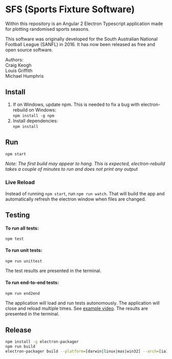 # SFS (Sports Fixture Software)

Within this repository is an Angular 2 Electron Typescript application made for plotting randomised sports seasons.

This software was originally developed for the South Australian National Football League (SANFL) in 2016. It has now been released as free and open source software.

Authors:  
Craig Keogh  
Louis Griffith  
Michael Humphris  

## Install
1. If on Windows, update npm. This is needed to fix a bug with electron-rebuild on Windows:  
   `npm install -g npm`
1. Install dependencies:  
   `npm install`

## Run
```bash
npm start
```
_Note: The first build may appear to hang. This is expected, electron-rebuild takes a couple of minutes to run and does not print any output_

### Live Reload
Instead of running `npm start`, run `npm run watch`.
That will build the app and automatically refresh the electron window when files are changed.

## Testing

#### To run all tests:

```
npm test
```

#### To run unit tests:

```bash
npm run unittest
``` 

  The test results are presented in the terminal.

#### To run end-to-end tests:

```bash
npm run end2end
```

The application will load and run tests autonomously. The application will
close and reload multiple times. See [example video](https://serp2016.slack.com/files/cskeogh/F2NSQEUGH/end-to-end-testing-161013.mp4).
The results are presented in the terminal.


## Release
```bash
npm install -g electron-packager
npm run build
electron-packager build --platform=[darwin|linux|mas|win32] --arch=[ia32|x64]
```

